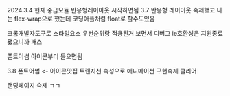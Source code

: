 2024.3.4
현재 중급모듈 반응형레이아웃 시작하면됨
3.7
반응형 레이아웃 숙제했고
나는 flex-wrap으로 했는데
코딩애플처럼 float로 할수도있음

크롬개발자도구로 스타일요소 우선순위랑 적용된거 보면서 디버그
ie호환성은 지원종료됐으니까 패스

폰트어썸 아이콘부터 들으면됨

3.8
폰트어썸 <- 아이콘맛집
트랜지션 속성으로 애니메이션 구현숙제 클리어

랜딩페이지 숙제 ㄱㄱ